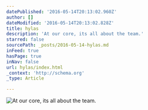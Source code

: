 ```yaml
---
datePublished: '2016-05-14T20:13:02.960Z'
author: []
dateModified: '2016-05-14T20:13:02.828Z'
title: hylas
description: 'At our core, its all about the team.'
starred: false
sourcePath: _posts/2016-05-14-hylas.md
inFeed: true
hasPage: true
inNav: false
url: hylas/index.html
_context: 'http://schema.org'
_type: Article

---
```

![At our core, its all about the team.](https://the-grid-user-content.s3-us-west-2.amazonaws.com/a9a5a907-f8b6-4e96-82d2-c91367369639.jpg)